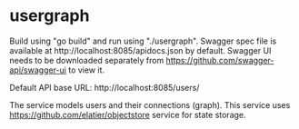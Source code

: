 # usergraph
Build using "go build" and run using "./usergraph".
Swagger spec file is available at http://localhost:8085/apidocs.json by default.
Swagger UI needs to be downloaded separately from https://github.com/swagger-api/swagger-ui to view it.

Default API base URL: http://localhost:8085/users/

The service models users and their connections (graph). This service uses https://github.com/elatier/objectstore service for state storage.